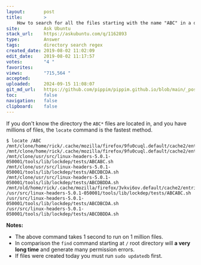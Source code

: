 ```yaml
---
layout:       post
title:        >
    How to search for all the files starting with the name "ABC" in a directory?
site:         Ask Ubuntu
stack_url:    https://askubuntu.com/q/1162893
type:         Answer
tags:         directory search regex
created_date: 2019-08-02 11:02:09
edit_date:    2019-08-02 11:17:57
votes:        "4 "
favorites:    
views:        "715,564 "
accepted:     
uploaded:     2024-09-15 11:08:07
git_md_url:   https://github.com/pippim/pippim.github.io/blob/main/_posts/2019/2019-08-02-How-to-search-for-all-the-files-starting-with-the-name-_ABC_-in-a-directory_.md
toc:          false
navigation:   false
clipboard:    false
---
```


If you don't know the directory the `ABC*` files are located in, and you have millions of files, the `locate` command is the fastest method.

``` 
$ locate /ABC
/mnt/clone/home/rick/.cache/mozilla/firefox/9fu0cuql.default/cache2/entries/ABC6AD2FEC16465049B48D39FD2FE538258F2A34
/mnt/clone/home/rick/.cache/mozilla/firefox/9fu0cuql.default/cache2/entries/ABCBFDA54262F47253F95ED6ED4131A465EE0E39
/mnt/clone/usr/src/linux-headers-5.0.1-050001/tools/lib/lockdep/tests/ABCABC.sh
/mnt/clone/usr/src/linux-headers-5.0.1-050001/tools/lib/lockdep/tests/ABCDBCDA.sh
/mnt/clone/usr/src/linux-headers-5.0.1-050001/tools/lib/lockdep/tests/ABCDBDDA.sh
/mnt/old/home/rick/.cache/mozilla/firefox/3vkvi6ov.default/cache2/entries/ABC0C99FCEABAD0C6AA2078CD025A1CDE48D7BA1
/usr/src/linux-headers-5.0.1-050001/tools/lib/lockdep/tests/ABCABC.sh
/usr/src/linux-headers-5.0.1-050001/tools/lib/lockdep/tests/ABCDBCDA.sh
/usr/src/linux-headers-5.0.1-050001/tools/lib/lockdep/tests/ABCDBDDA.sh
```

**Notes:**

- The above command takes 1 second to run on 1 million files.
- In comparison the `find` command starting at `/` root directory will **a very long time** and generate many permission errors.
- If files were created today you must run `sudo updatedb` first.
